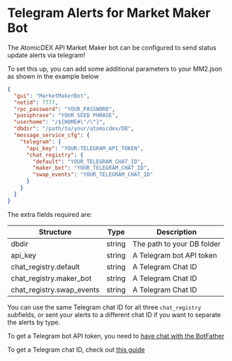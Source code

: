 # Telegram Alerts for Market Maker Bot

The AtomicDEX API Market Maker bot can be configured to send status update alerts via telegram!

To set this up, you can add some additional parameters to your MM2.json as shown in the example below

```json
{
  "gui": "MarketMakerBot",
  "netid": 7777,
  "rpc_password": "YOUR_PASSWORD",
  "passphrase": "YOUR SEED PHRASE",
  "userhome": "/${HOME#\"/\"}",
  "dbdir": "/path/to/your/atomicdex/DB",
  "message_service_cfg": {
    "telegram": {
      "api_key": "YOUR:TELEGRAM_API_TOKEN",
      "chat_registry": {
        "default": "YOUR_TELEGRAM_CHAT_ID",
        "maker_bot": "YOUR_TELEGRAM_CHAT_ID",
        "swap_events": "YOUR_TELEGRAM_CHAT_ID"
      }
    }
  }
}
```

The extra fields required are:

| Structure                       | Type    | Description                               |
| ------------------------------- | ------- | ----------------------------------------- |
| dbdir                           | string  | The path to your DB folder                |
| api_key                         | string  | A Telegram bot API token                  |
| chat_registry.default           | string  | A Telegram Chat ID                        |
| chat_registry.maker_bot         | string  | A Telegram Chat ID                        |
| chat_registry.swap_events       | string  | A Telegram Chat ID                        |


You can use the same Telegram chat ID for all three `chat_registry` subfields, or sent your alerts to a different chat ID if you want to separate the alerts by type.

To get a Telegram bot API token, you need to [have chat with the BotFather](https://sean-bradley.medium.com/get-telegram-chat-id-80b575520659)

To get a Telegram chat ID, check out [this guide](https://sean-bradley.medium.com/get-telegram-chat-id-80b575520659)
